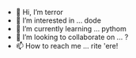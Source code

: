 - 👋 Hi, I’m terror
- 👀 I’m interested in ... dode
- 🌱 I’m currently learning ... pythom
- 💞️ I’m looking to collaborate on ... ?
- 📫 How to reach me ... rite 'ere!

<!---
SaintSkeleton/SaintSkeleton is a ✨ special ✨ repository because its `README.md` (this file) appears on your GitHub profile.
You can click the Preview link to take a look at your changes.
--->
